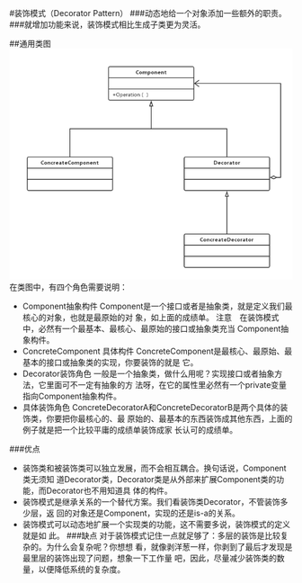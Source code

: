 #装饰模式（Decorator Pattern）
###动态地给一个对象添加一些额外的职责。
###就增加功能来说，装饰模式相比生成子类更为灵活。

##通用类图
![avatar](装饰模式的通用类图.png)
在类图中，有四个角色需要说明：
- Component抽象构件
Component是一个接口或者是抽象类，就是定义我们最核心的对象，也就是最原始的对
象，如上面的成绩单。
注意　在装饰模式中，必然有一个最基本、最核心、最原始的接口或抽象类充当
Component抽象构件。
- ConcreteComponent 具体构件
ConcreteComponent是最核心、最原始、最基本的接口或抽象类的实现，你要装饰的就是
它。
- Decorator装饰角色
一般是一个抽象类，做什么用呢？实现接口或者抽象方法，它里面可不一定有抽象的方
法呀，在它的属性里必然有一个private变量指向Component抽象构件。
- 具体装饰角色
ConcreteDecoratorA和ConcreteDecoratorB是两个具体的装饰类，你要把你最核心的、最
原始的、最基本的东西装饰成其他东西，上面的例子就是把一个比较平庸的成绩单装饰成家
长认可的成绩单。


###优点
- 装饰类和被装饰类可以独立发展，而不会相互耦合。换句话说，Component类无须知
道Decorator类，Decorator类是从外部来扩展Component类的功能，而Decorator也不用知道具
体的构件。
- 装饰模式是继承关系的一个替代方案。我们看装饰类Decorator，不管装饰多少层，返
回的对象还是Component，实现的还是is-a的关系。
- 装饰模式可以动态地扩展一个实现类的功能，这不需要多说，装饰模式的定义就是如
此。
###缺点
对于装饰模式记住一点就足够了：多层的装饰是比较复杂的。为什么会复杂呢？你想想
看，就像剥洋葱一样，你剥到了最后才发现是最里层的装饰出现了问题，想象一下工作量
吧，因此，尽量减少装饰类的数量，以便降低系统的复杂度。

